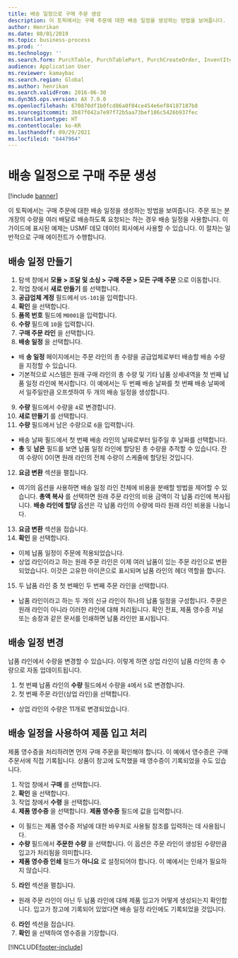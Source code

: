 ```yaml
---
title: 배송 일정으로 구매 주문 생성
description: 이 토픽에서는 구매 주문에 대한 배송 일정을 생성하는 방법을 보여줍니다.
author: Henrikan
ms.date: 08/01/2019
ms.topic: business-process
ms.prod: ''
ms.technology: ''
ms.search.form: PurchTable, PurchTablePart, PurchCreateOrder, InventItemIdLookupPurchase, PurchDeliverySchedule, PurchEditLines
audience: Application User
ms.reviewer: kamaybac
ms.search.region: Global
ms.author: henrikan
ms.search.validFrom: 2016-06-30
ms.dyn365.ops.version: AX 7.0.0
ms.openlocfilehash: 670870df1b0fcd86a0f04ce454e6ef84187187b8
ms.sourcegitcommit: 3b87f042a7e97f72b5aa73bef186c5426b937fec
ms.translationtype: HT
ms.contentlocale: ko-KR
ms.lasthandoff: 09/29/2021
ms.locfileid: "8447964"
---
```

# <a name="create-a-purchase-order-with-a-delivery-schedule"></a>배송 일정으로 구매 주문 생성

[!include [banner](../../includes/banner.md)]

이 토픽에서는 구매 주문에 대한 배송 일정을 생성하는 방법을 보여줍니다. 주문 또는 분개장의 수량을 여러 배달로 배송하도록 요청되는 하는 경우 배송 일정을 사용합니다. 이 가이드에 표시된 예제는 USMF 데모 데이터 회사에서 사용할 수 있습니다. 이 절차는 일반적으로 구매 에이전트가 수행합니다.

## <a name="create-a-delivery-schedule"></a>배송 일정 만들기
1. 탐색 창에서 **모듈 > 조달 및 소싱 > 구매 주문 > 모든 구매 주문** 으로 이동합니다.
2. 작업 창에서 **새로 만들기** 를 선택합니다.
3. **공급업체 계정** 필드에서 `US-101`을 입력합니다.
4. **확인** 을 선택합니다.
5. **품목 번호** 필드에 `M0001`을 입력합니다.
6. **수량** 필드에 `10`을 입력합니다.
7. **구매 주문 라인** 을 선택합니다.
8. **배송 일정** 을 선택합니다.
- 배 **송 일정** 페이지에서는 주문 라인의 총 수량을 공급업체로부터 배송할 배송 수량을 지정할 수 있습니다.  
- 기본적으로 시스템은 원래 구매 라인의 총 수량 및 기타 납품 상세내역을 첫 번째 납품 일정 라인에 복사합니다. 이 예에서는 두 번째 배송 날짜를 첫 번째 배송 날짜에서 일주일만큼 오프셋하여 두 개의 배송 일정을 생성합니다.  
9. **수량** 필드에서 수량을 `4`로 변경합니다.
10. **새로 만들기** 를 선택합니다.
11. **수량** 필드에서 남은 수량으로 `6`을 입력합니다.
- 배송 날짜 필드에서 첫 번째 배송 라인의 날짜로부터 일주일 후 날짜를 선택합니다.  
- **총** 및 **남은** 필드를 보면 납품 일정 라인에 할당된 총 수량을 추적할 수 있습니다. 잔여 수량이 0이면 원래 라인의 전체 수량이 스케줄에 할당된 것입니다.  
12. **요금 변환** 섹션을 펼칩니다.
- 여기의 옵션을 사용하면 배송 일정 라인 전체에 비용을 분배할 방법을 제어할 수 있습니다. **총액 복사** 를 선택하면 원래 주문 라인의 비용 금액이 각 납품 라인에 복사됩니다. **배송 라인에 할당** 옵션은 각 납품 라인의 수량에 따라 원래 라인 비용을 나눕니다.  
13. **요금 변환** 섹션을 접습니다.
14. **확인** 을 선택합니다.
- 이제 납품 일정이 주문에 적용되었습니다.  
- 상업 라인이라고 하는 원래 주문 라인은 이제 여러 납품이 있는 주문 라인으로 변환되었습니다. 이것은 고유한 아이콘으로 표시되며 납품 라인의 헤더 역할을 합니다.  
15. 두 납품 라인 중 첫 번째인 두 번째 주문 라인을 선택합니다.
- 납품 라인이라고 하는 두 개의 신규 라인이 하나의 납품 일정을 구성합니다. 주문은 원래 라인이 아니라 이러한 라인에 대해 처리됩니다. 확인 전표, 제품 영수증 저널 또는 송장과 같은 문서를 인쇄하면 납품 라인만 표시됩니다.  

## <a name="change-the-delivery-schedule"></a>배송 일정 변경
납품 라인에서 수량을 변경할 수 있습니다. 이렇게 하면 상업 라인이 납품 라인의 총 수량으로 자동 업데이트됩니다.  
1. 첫 번째 납품 라인의 **수량** 필드에서 수량을 `4`에서 `5`로 변경합니다.
2. 첫 번째 주문 라인(상업 라인)을 선택합니다.  
- 상업 라인의 수량은 11개로 변경되었습니다.  

## <a name="process-product-receipt-using-delivery-schedules"></a>배송 일정을 사용하여 제품 입고 처리
제품 영수증을 처리하려면 먼저 구매 주문을 확인해야 합니다. 이 예에서 영수증은 구매 주문서에 직접 기록됩니다. 상품이 창고에 도착했을 때 영수증이 기록되었을 수도 있습니다.  
1. 작업 창에서 **구매** 를 선택합니다.
2. **확인** 을 선택합니다.
3. 작업 창에서 **수령** 을 선택합니다.
4. **제품 영수증** 을 선택합니다. **제품 영수증** 필드에 값을 입력합니다.
- 이 필드는 제품 영수증 저널에 대한 바우처로 사용될 참조를 입력하는 데 사용됩니다.  
- **수량** 필드에서 **주문한 수량** 을 선택합니다. 이 옵션은 주문 라인이 생성된 수량만큼 입고가 처리됨을 의미합니다.  
- **제품 영수증 인쇄** 필드가 **아니요** 로 설정되어야 합니다. 이 예에서는 인쇄가 필요하지 않습니다.  
5. **라인** 섹션을 펼칩니다.
- 원래 주문 라인이 아닌 두 납품 라인에 대해 제품 입고가 어떻게 생성되는지 확인합니다. 입고가 창고에 기록되어 있었다면 배송 일정 라인에도 기록되었을 것입니다.  
6. **라인** 섹션을 접습니다.
7. **확인** 을 선택하여 영수증을 기장합니다.



[!INCLUDE[footer-include](../../../includes/footer-banner.md)]